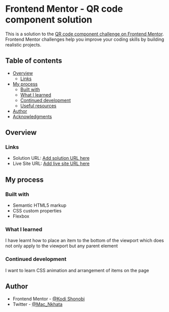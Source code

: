 # Frontend Mentor - QR code component solution

This is a solution to the [QR code component challenge on Frontend Mentor](https://www.frontendmentor.io/challenges/qr-code-component-iux_sIO_H). Frontend Mentor challenges help you improve your coding skills by building realistic projects.

## Table of contents

- [Overview](#overview)
  - [Links](#links)
- [My process](#my-process)
  - [Built with](#built-with)
  - [What I learned](#what-i-learned)
  - [Continued development](#continued-development)
  - [Useful resources](#useful-resources)
- [Author](#author)
- [Acknowledgments](#acknowledgments)

## Overview

### Links

- Solution URL: [Add solution URL here](https://your-solution-url.com)
- Live Site URL: [Add live site URL here](https://your-live-site-url.com)

## My process

### Built with

- Semantic HTML5 markup
- CSS custom properties
- Flexbox

### What I learned

I have learnt how to place an item to the bottom of the viewport which does not only apply to the viewport but any parent element

### Continued development

I want to learn CSS animation and arrangement of items on the page

## Author

- Frontend Mentor - [@Kodi Shonobi](https://www.frontendmentor.io/profile/Kode-Shinobi)
- Twitter - [@Mac_Nkhata](https://www.twitter.com/Mac_Nkhata)

